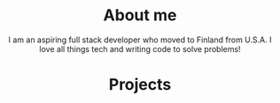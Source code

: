 <h1 align="center">About me</h1>
<p align="center"> I am an aspiring full stack developer who moved to Finland from U.S.A. I love all things tech and writing code to solve problems!
</p>
<h1 align="center">Projects</h1>
